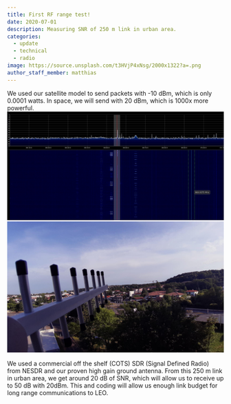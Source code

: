 ```yaml
---
title: First RF range test!
date: 2020-07-01
description: Measuring SNR of 250 m link in urban area.
categories:
  - update
  - technical
  - radio
image: https://source.unsplash.com/t3HVjP4xNsg/2000x1322?a=.png
author_staff_member: matthias
---
```

We used our satellite model to send packets with -10 dBm, which is only 0.0001 watts. In space, we will send with 20 dBm, which is 1000x more powerful.
![SDR Screenshot](/images/mc10dbsmall.jpg)
![Antenna pointing](/images/antennamcsmall.jpg)


We used a commercial off the shelf (COTS) SDR (Signal Defined Radio) from NESDR and our proven high gain ground antenna.
From this 250 m link in urban area, we get around 20 dB of SNR, which will allow us to receive up to 50 dB with 20dBm.
This and coding will allow us enough link budget for long range communications to LEO. 
